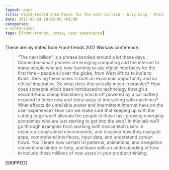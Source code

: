 ```yaml
---
layout: post
title: Field-tested interfaces for the next billion - Ally Long - Front-trends Warsaw 2017
date: 2017-05-24 18:00:00 +01:00
categories:
- conferences
tags: [front-trends, notes, user experience]
---
```


These are my notes from Front-trends 2017 Warsaw conference.

> “The next billion” is a phrase bandied around a lot these days. Connected smart phones are bringing computing and the internet to many people who are now learning to use digital interfaces for the first time – people all over the globe; from West Africa to India to Brazil. Serving these users is both an economic opportunity and an ethical imperative.
> So what does this actually mean in practice? How does someone who’s been introduced to technology through a second-hand cheap Blackberry knock-off powered by a car battery respond to these new and shiny ways of interacting with machines? What effects do unreliable power and intermittent internet have on the user experience? How can we make sure that keeping up with the cutting edge won’t alienate the people in these fast-growing emerging economies who are just starting to get into the web?
> In this talk we’ll go through examples from working with novice tech users in resource-constrained environments, and discover how they navigate apps, comprehend interfaces, input data, and understand screen flows. You’ll learn how certain UI patterns, animations, and navigation conventions hinder or help, and leave with an understanding of how to include these millions of new users in your product thinking.

[SKIPPED]
